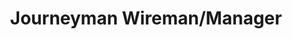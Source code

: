 ---
draft: false
name: "Doug Wilkins"
title: "Journeyman Wireman/Manager"
avatar: {
    src: "https://1drv.ms/i/s!AoM7TSrp7nnmljF0DPVBRkwFaFcv?embed=1&width=660",
    alt: "Doug Wilkins"
}
publishDate: "2022-11-07 15:39"
---